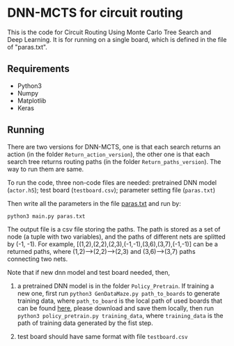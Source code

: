 # DNN-MCTS for circuit routing

This is the code for Circuit Routing Using Monte Carlo Tree Search and Deep Learning. It is for running on a single board, which is defined in the file of "paras.txt".

## Requirements

* Python3
* Numpy
* Matplotlib
* Keras

## Running

There are two versions for DNN-MCTS, one is that each search returns an action (in the folder `Return_action_version`), the other one is that each search tree returns routing paths (in the folder `Return_paths_version`). The way to run them are same. 

To run the code, three non-code files are needed: pretrained DNN model (`actor.h5`); test board (`testboard.csv`); parameter setting file (`paras.txt`)

Then write all the parameters in the file [paras.txt](paras.txt) and run by:

```
python3 main.py paras.txt
```

The output file is a csv file storing the paths. The path is stored as a set of node (a tuple with two variables), and the paths of different nets are splitted by (-1, -1). For example, [(1,2),(2,2),(2,3),(-1,-1),(3,6),(3,7),(-1,-1)] can be a returned paths, where (1,2)-->(2,2)-->(2,3) and (3,6)-->(3,7) paths connecting two nets.

Note that if new dnn model and test board needed, then,

1. a pretrained DNN model is in the folder `Policy_Pretrain`. 
If training a new one, first run `python3 GenDataMaze.py path_to_boards` to generate training data, where `path_to_board` is the local path of used boards that can be found [here](https://drive.google.com/drive/folders/1Yb4cVbGWhREXyFVrOLah1KCpkjdvDOEL?usp=sharing), please download and save them locally,
then run `python3 policy_pretrain.py training_data`, where `training_data` is the path of training data generated by the fist step.

2. test board should have same format with file `testboard.csv`

